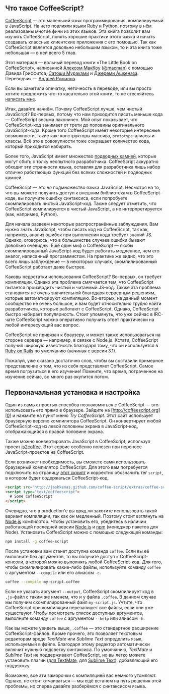 ## Что такое CoffeeScript?
[CoffeeScript][0] — это маленький язык программирования, компилируемый в JavaScript. На него повлияли языки Ruby и Python, поэтому в нём реализованы многие фичи из этих языков. Эта книга позволит вам изучить CoffeeScript, понять хорошие практики этого языка 
и начать создавать классные клиентские приложения с его помощью. Так как CoffeeScript является довольно небольшим языком, то и эта книга тоже небольшая — в ней всего 5 глав.

Этот материал — вольный перевод книги «The Little Book on CoffeeScript», написанной [Алексом МакКоу][1] ([@macman][2]) с помощью Давида Гриффитса, [Сатоши Мураками][3] и [Джереми Ашкеназа][4]. Переводчик — [Андрей Романов][5].

Если вы заметили опечатку, неточность в переводе, или вы просто хотите предложить что-то касательно этой книги, то не стесняйтесь [написать мне][6].

Итак, давайте начнём. Почему CoffeeScript лучше, чем чистый JavaScript? Во-первых, потому что нам приходится писать меньше кода — CoffeeScript весьма лаконичен. Мой опыт показывает, что CoffeeScript-код занимает от трети до половины оригинального JavaScript-кода. Кроме того CoffeeScript имеет некоторые интересные возможности, такие как: конструкторы массива, `prototype`-алиасы и классы. Всё это в совокупности тоже сокращает количество кода, который приходится набирать.

Более того, JavaScript имеет множество [подводных камней][7], которые могут сбить с толку неопытного разработчика. CoffeeScript аккуратно обходит эти странности языка, оставляя для разработчика лишь набор отлично работающих функций без всяких сложностей и подводных камней.

CoffeeScript — это *не* подмножество языка JavaScript. Несмотря на то, что вы можете получить доступ к внешним библиотекам в CoffeeScript-коде, вы получите ошибку синтаксиса, если попробуете скомпилировать чистый JavaScript-код. Также следует отметить, что CoffeeScript компилируется в чистый JavaScript, а не интерпретируется (как, например, Python).

Для начала развеем некоторые распространённые заблуждения. Вам нужно знать JavaScript, чтобы писать код на CoffeeScript, так как, например, анализ ошибок при выполнении кода требует знаний JS. Однако, оговорюсь, что в большинстве случаев ошибки бывают довольно очевидны. Ещё один миф о CoffeeScript — якобы скомпилированный JavaScript-код будет работать медленнее, чем его аналог, написанный программистом. На практике же видно, что это всего лишь заблуждение — в некоторых случаях, скомпилированный CoffeeScript работает даже быстрее.

Каковы недостатки использования CoffeeScript? Во-первых, он требует компиляции. Однако эта проблема смягчается тем, что CoffeeScript пытается производить чистый и читаемый JS-код. Также эта проблема становится не очень значительной благодаря серверным решениям, которые автоматизируют компиляцию. Во-вторых, на данный момент сообщество не очень большое, и вам будет относительно трудно найти разработчиков, которые работают с CoffeeScript. Однако, CoffeeScript быстро набирает популярность. Стоит упомянуть, что уже сейчас в IRC-чате CoffeeScript можно оперативно получить ответ практически на любой интересующий вас вопрос.

CoffeeScript не привязан к браузеру, и может также использоваться на стороне сервера — например, в связке с Node.js. Кстати, CoffeeScript получил широкую известность благодаря тому, что он используется в [Ruby on Rails][8] по умолчанию (начиная с версии 3.1).

Пожалуй, уже сказано достаточно слов, чтобы вы составили примерное представление о том, что из себя представляет CoffeeScript. Самое время погрузиться в его изучение! Помните, что время, потраченное на изучение сейчас, во много раз окупится потом.

## Первоначальная установка и настройка
Один из самых простых способов познакомиться с CoffeeScript — это использовать его прямо в браузере. Зайдите на [http://coffeescript.org][0] и нажмите на пункт меню *Try CoffeeScript*. Этот сайт использует браузерную версию компилятора CoffeeScript. Он конвертирует любой CoffeeScript-код из левой половины экрана в JavaScript-код, отображающийся в правой половине экрана. 

Также можно конвертировать JavaScript в CoffeeScript, используя проект [js2coffee][9]. Этот сервис особенно полезен при переносе JavaScript-проектов на CoffeeScript.


Если возникнет необходимость, вы сможете сами использовать браузерный компилятор CoffeeScript. Для этого вам потребуется подключить на страницу [этот скрипт][10] и корректно обозначить тег `script`, в котором будет содержаться CoffeeScript-код.

```html
<script src="http://jashkenas.github.com/coffee-script/extras/coffee-script.js" type="text/javascript" charset="utf-8"></script>
<script type="text/coffeescript">
  # Some CoffeeScript
</script>
```

Очевидно, что в production'е вы вряд ли захотите использовать такой вариант компиляции, так как он медленный. Поэтому стоит взглянуть на [Node.js][11] компилятор. Чтобы установить его, убедитесь в наличии работающей последней версии [Node.js][11] и [npm][12] (менеджер пакетов для Node). Установить CoffeeScript можно с помощью следующей команды:

```bash
npm install -g coffee-script
```

После установки вам станет доступна команда `coffee`. Если вы её выполните без аргументов, то вы получите доступ к CoffeeScript-консоли, в которой можно выполнять любой CoffeeScript-код. Для того, чтобы скомпилировать какие-либо файлы, используйте команду `coffee` с аргументом `--compile` или его алиасом `-c`.

```bash
coffee --compile my-script.coffee
```

Если не указать аргумент `--output`, CoffeeScript скомпилирует код в `.js`-файл с таким же именем, что и у файла `.coffee`. В данном случае мы получим скомпилированный файл `my-script.js`. Учтите, что CoffeeScript при компиляции перезапишет все файлы, если они уже существуют. Чтобы посмотреть список доступных аргументов, выполните команду `coffee` с аргументом `--help` или алиасом `-h`.

Как вы можете увидеть выше, `.coffee` — это стандартное расширение CoffeeScript-файлов. Кроме прочего, это позволяет текстовым редакторам вроде *TextMate* или *Sublime Text* определить язык, используемый в файле. Благодаря этому редактор автоматически включит нужную подсветку синтаксиса. По умолчанию, *TextMate* и *Sublime Text* не поддерживают CoffeeScript, но вы легко можете установить плагин ([для TextMate][13], для [Sublime Text][14]),  добавляющий его поддержку.

Возможно, все эти заморочки с компиляцией вас немного утомляют. Однако, не стоит отчаиваться — мы ещё встанем на путь решения этой проблемы, но сперва давайте разберёмся с синтаксисом языка.

[0]: http://coffeescript.org
[1]: http://alexmaccaw.co.uk
[2]: http://twitter.com/maccman
[3]: https://github.com/satyr
[4]: https://github.com/jashkenas
[5]: http://andrew-r.ru
[6]: mailto:scorpion21.97@gmail.com
[7]: http://bonsaiden.github.io/JavaScript-Garden/ru
[8]: http://rubyonrails.org
[9]: http://js2coffee.org
[10]: https://github.com/jashkenas/coffeescript/blob/master/extras/coffee-script.js
[11]: http://nodejs.org
[12]: http://npmjs.org
[13]: https://github.com/jashkenas/coffee-script-tmbundle
[14]: https://github.com/Xavura/CoffeeScript-Sublime-Plugin